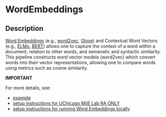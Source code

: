 # WordEmbeddings
## Description
[Word Embeddings](https://towardsdatascience.com/introduction-to-word-embedding-and-word2vec-652d0c2060fa) (e.g., [word2vec](https://proceedings.neurips.cc/paper/2013/file/9aa42b31882ec039965f3c4923ce901b-Paper.pdf), [Glove](https://aclanthology.org/D14-1162.pdf)) and Contextual Word Vectors (e.g., [ELMo](https://aclanthology.org/N18-1202.pdf), [BERT](https://proceedings.neurips.cc/paper/2017/file/3f5ee243547dee91fbd053c1c4a845aa-Paper.pdf)) allows one to capture the context of a word within a document, relation to other words, and semanatic and syntactic similarity. 
This pipeline constructs word vector models (word2vec) which convert words into their vector representations, allowing one to compare words using metrics such as cosine similarity. 

**IMPORTANT** 

For more details, see:
- [example](https://github.com/miielab/miienlp/blob/main/examples/wordEmbeddings_example.md) 
- [setup instructions for UChicago MiiE Lab RA ONLY](https://github.com/miielab/miienlp/blob/main/documentation/miie_ra_documentation/wordEmbeddings.md)
- [setup instructions for running Word Embeddings locally](https://github.com/miielab/miienlp/blob/main/documentation/user_documentation/wordEmbeddings.md)





